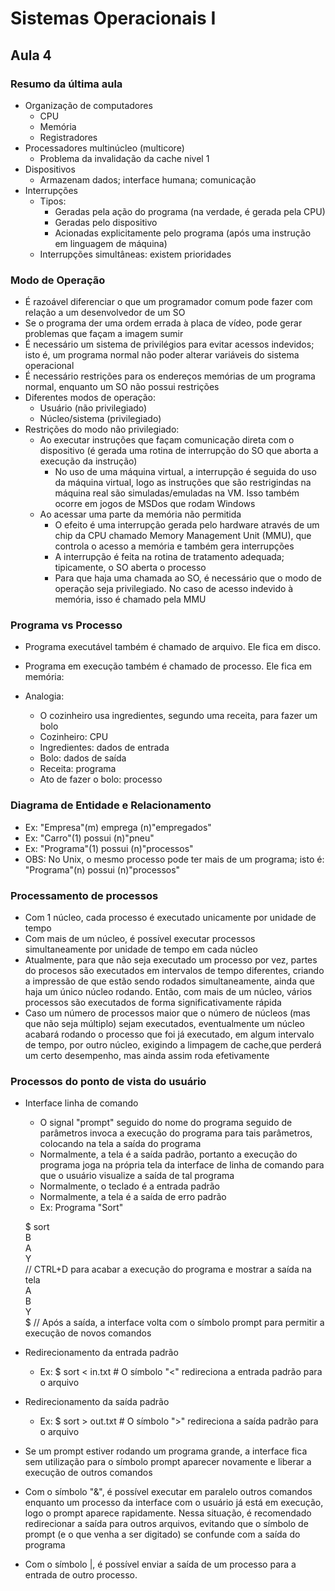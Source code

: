# Sistemas Operacionais I

## Aula 4

### Resumo da última aula
- Organização de computadores
    - CPU
    - Memória
    - Registradores
- Processadores multinúcleo (multicore)
    - Problema da invalidação da cache nivel 1
- Dispositivos
    - Armazenam dados; interface humana; comunicação
- Interrupções
    - Tipos:
        - Geradas pela ação do programa (na verdade, é gerada pela CPU)
        - Geradas pelo dispositivo
        - Acionadas explicitamente pelo programa (após uma instrução em linguagem de máquina)
    - Interrupções simultâneas: existem prioridades

### Modo de Operação
- É razoável diferenciar o que um programador comum pode fazer com relação a um desenvolvedor de um SO
- Se o programa der uma ordem errada à placa de vídeo, pode gerar problemas que façam a imagem sumir
- É necessário um sistema de privilégios para evitar acessos indevidos; isto é, um programa normal não poder alterar variáveis do sistema operacional
- É necessário restrições para os endereços memórias de um programa normal, enquanto um SO não possui restrições
- Diferentes modos de operação:
    - Usuário (não privilegiado)
    - Núcleo/sistema (privilegiado)
- Restrições do modo não privilegiado:
    - Ao executar instruções que façam comunicação direta com o dispositivo (é gerada uma rotina de interrupção do SO que aborta a execução da instrução)
        - No uso de uma máquina virtual, a interrupção é seguida do uso da máquina virtual, logo as instruções que são restrigindas na máquina real são simuladas/emuladas na VM. Isso também ocorre em jogos de MSDos que rodam Windows
    - Ao acessar uma parte da memória não permitida
        - O efeito é uma interrupção gerada pelo hardware através de um chip da CPU chamado Memory Management Unit (MMU), que controla o acesso a memória e também gera interrupções
        - A interrupção é feita na rotina de tratamento adequada; tipicamente, o SO aberta o processo
        - Para que haja uma chamada ao SO, é necessário que o modo de operação seja privilegiado. No caso de acesso indevido à memória, isso é chamado pela MMU
### Programa vs Processo
- Programa executável também é chamado de arquivo. Ele fica em disco.
- Programa em execução também é chamado de processo. Ele fica em memória: 

- Analogia:
    - O cozinheiro usa ingredientes, segundo uma receita, para fazer um bolo
    - Cozinheiro: CPU
    - Ingredientes: dados de entrada
    - Bolo: dados de saída
    - Receita: programa
    - Ato de fazer o bolo: processo
### Diagrama de Entidade e Relacionamento
- Ex: "Empresa"(m) emprega (n)"empregados"
- Ex: "Carro"(1) possui (n)"pneu"
- Ex: "Programa"(1) possui (n)"processos"
- OBS: No Unix, o mesmo processo pode ter mais de um programa; isto é: "Programa"(n) possui (n)"processos"

### Processamento de processos
- Com 1 núcleo, cada processo é executado unicamente por unidade de tempo
- Com mais de um núcleo, é possível executar processos simultaneamente por unidade de tempo em cada núcleo
- Atualmente, para que não seja executado um processo por vez, partes do procesos são executados em intervalos de tempo diferentes, criando a impressão de que estão sendo rodados simultaneamente, ainda que haja um único núcleo rodando. Então, com mais de um núcleo, vários processos são executados de forma significativamente rápida
- Caso um número de processos maior que o número de núcleos (mas que não seja múltiplo) sejam executados, eventualmente um núcleo acabará rodando o processo que foi já executado, em algum intervalo de tempo, por outro núcleo, exigindo a limpagem de cache,que perderá um certo desempenho, mas ainda assim roda efetivamente

### Processos do ponto de vista do usuário
- Interface linha de comando
    - O signal "prompt" seguido do nome do programa seguido de parâmetros invoca a execução do programa para tais parâmetros, colocando na tela a saída do programa
    - Normalmente, a tela é a saída padrão, portanto a execução do programa joga na própria tela da interface de linha de comando para que o usuário visualize a saída de tal programa
    - Normalmente, o teclado é a entrada padrão
    - Normalmente, a tela é a saída de erro padrão
    - Ex: Programa "Sort"

    \$ sort  
    B  
    A  
    Y  
    // CTRL+D para acabar a execução do programa e mostrar a saída na tela  
    A  
    B  
    Y  
    \$ // Após a saída, a interface volta com o símbolo prompt para permitir a   execução de novos comandos  
- Redirecionamento da entrada padrão
    - Ex: $ sort < in.txt # O símbolo "<" redireciona a entrada padrão para o arquivo
- Redirecionamento da saída padrão
    - Ex: $ sort > out.txt # O símbolo ">" redireciona a saída padrão para o arquivo
- Se um prompt estiver rodando um programa grande, a interface fica sem utilização para o símbolo prompt aparecer novamente e liberar a execução de outros comandos
- Com o símbolo "&", é possível executar em paralelo outros comandos enquanto um processo da interface com o usuário já está em execução, logo o prompt aparece rapidamente. Nessa situação, é recomendado redirecionar a saída para outros arquivos, evitando que o símbolo de prompt (e o que venha a ser digitado) se confunde com a saída do programa
- Com o símbolo |, é possível enviar a saída de um processo para a entrada de outro processo. 